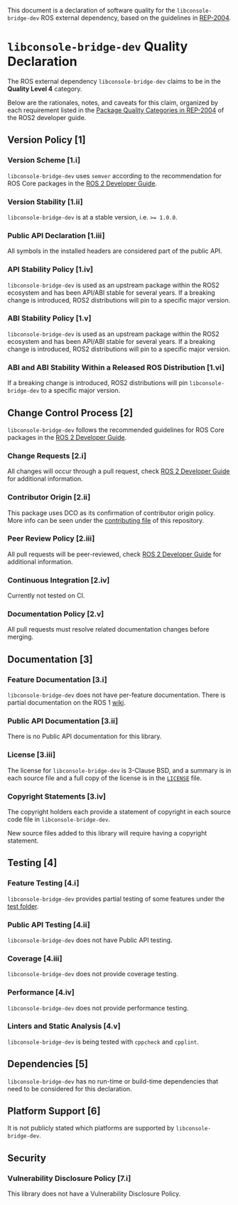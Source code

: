 This document is a declaration of software quality for the `libconsole-bridge-dev` ROS external dependency, based on the guidelines in [REP-2004](https://www.ros.org/reps/rep-2004.html).

# `libconsole-bridge-dev` Quality Declaration

The ROS external dependency `libconsole-bridge-dev` claims to be in the **Quality Level 4** category.

Below are the rationales, notes, and caveats for this claim, organized by each requirement listed in the [Package Quality Categories in REP-2004](https://index.ros.org/doc/ros2/Contributing/Developer-Guide/#package-quality-categories) of the ROS2 developer guide.

## Version Policy [1]

### Version Scheme [1.i]

`libconsole-bridge-dev` uses `semver` according to the recommendation for ROS Core packages in the [ROS 2 Developer Guide](https://index.ros.org/doc/ros2/Contributing/Developer-Guide/#versioning).

### Version Stability [1.ii]

`libconsole-bridge-dev` is at a stable version, i.e. `>= 1.0.0`.

### Public API Declaration [1.iii]

All symbols in the installed headers are considered part of the public API.

### API Stability Policy [1.iv]

`libconsole-bridge-dev` is used as an upstream package within the ROS2 ecosystem and has been API/ABI stable for several years. If a breaking change is introduced, ROS2 distributions will pin to a specific major version.

### ABI Stability Policy [1.v]

`libconsole-bridge-dev` is used as an upstream package within the ROS2 ecosystem and has been API/ABI stable for several years. If a breaking change is introduced, ROS2 distributions will pin to a specific major version.

### ABI and ABI Stability Within a Released ROS Distribution [1.vi]

If a breaking change is introduced, ROS2 distributions will pin `libconsole-bridge-dev` to a specific major version.

## Change Control Process [2]

`libconsole-bridge-dev` follows the recommended guidelines for ROS Core packages in the [ROS 2 Developer Guide](https://index.ros.org/doc/ros2/Contributing/Developer-Guide/#change-control-process).

### Change Requests [2.i]

All changes will occur through a pull request, check [ROS 2 Developer Guide](https://index.ros.org/doc/ros2/Contributing/Developer-Guide/#change-control-process) for additional information.

### Contributor Origin [2.ii]

This package uses DCO as its confirmation of contributor origin policy. More info can be seen under the [contributing file](./CONTRIBUTING.md) of this repository.

### Peer Review Policy [2.iii]

All pull requests will be peer-reviewed, check [ROS 2 Developer Guide](https://index.ros.org/doc/ros2/Contributing/Developer-Guide/#change-control-process) for additional information.

### Continuous Integration [2.iv]

Currently not tested on CI.

###  Documentation Policy [2.v]

All pull requests must resolve related documentation changes before merging.

## Documentation [3]

### Feature Documentation [3.i]

`libconsole-bridge-dev` does not have per-feature documentation. There is partial documentation on the ROS 1 [wiki](http://wiki.ros.org/console_bridge).

### Public API Documentation [3.ii]

There is no Public API documentation for this library.

### License [3.iii]

The license for `libconsole-bridge-dev` is 3-Clause BSD, and a summary is in each source file and a full copy of the license is in the [`LICENSE`](./LICENSE) file.

### Copyright Statements [3.iv]

The copyright holders each provide a statement of copyright in each source code file in `libconsole-bridge-dev`.

New source files added to this library will require having a copyright statement.

## Testing [4]

### Feature Testing [4.i]

`libconsole-bridge-dev` provides partial testing of some features under the [test folder](./test/).

### Public API Testing [4.ii]

`libconsole-bridge-dev` does not have Public API testing.

### Coverage [4.iii]

`libconsole-bridge-dev` does not provide coverage testing.

### Performance [4.iv]

`libconsole-bridge-dev` does not provide performance testing.

### Linters and Static Analysis [4.v]

`libconsole-bridge-dev` is being tested with `cppcheck` and `cpplint`.

## Dependencies [5]

`libconsole-bridge-dev` has no run-time or build-time dependencies that need to be considered for this declaration.

## Platform Support [6]

It is not publicly stated which platforms are supported by `libconsole-bridge-dev`.

## Security

### Vulnerability Disclosure Policy [7.i]

This library does not have a Vulnerability Disclosure Policy.
